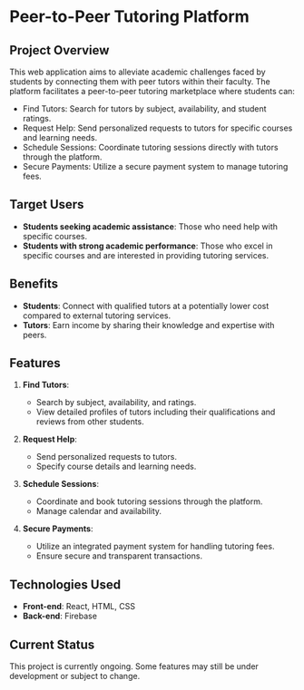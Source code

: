 # Peer-to-Peer Tutoring Platform

## Project Overview
This web application aims to alleviate academic challenges faced by students by connecting them with peer tutors within their faculty. The platform facilitates a peer-to-peer tutoring marketplace where students can:
- Find Tutors: Search for tutors by subject, availability, and student ratings.
- Request Help: Send personalized requests to tutors for specific courses and learning needs.
- Schedule Sessions: Coordinate tutoring sessions directly with tutors through the platform.
- Secure Payments: Utilize a secure payment system to manage tutoring fees.

## Target Users
- **Students seeking academic assistance**: Those who need help with specific courses.
- **Students with strong academic performance**: Those who excel in specific courses and are interested in providing tutoring services.

## Benefits
- **Students**: Connect with qualified tutors at a potentially lower cost compared to external tutoring services.
- **Tutors**: Earn income by sharing their knowledge and expertise with peers.

## Features
1. **Find Tutors**: 
   - Search by subject, availability, and ratings.
   - View detailed profiles of tutors including their qualifications and reviews from other students.

2. **Request Help**:
   - Send personalized requests to tutors.
   - Specify course details and learning needs.

3. **Schedule Sessions**:
   - Coordinate and book tutoring sessions through the platform.
   - Manage calendar and availability.

4. **Secure Payments**:
   - Utilize an integrated payment system for handling tutoring fees.
   - Ensure secure and transparent transactions.


## Technologies Used
- **Front-end**: React, HTML, CSS
- **Back-end**: Firebase



## Current Status
This project is currently ongoing. Some features may still be under development or subject to change.
